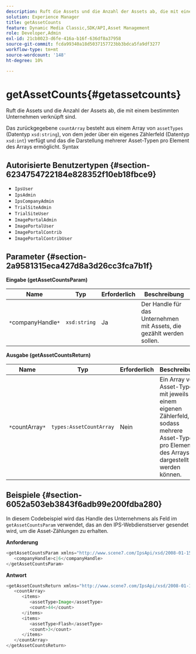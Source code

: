 ```yaml
---
description: Ruft die Assets und die Anzahl der Assets ab, die mit einem bestimmten Unternehmen verknüpft sind.
solution: Experience Manager
title: getAssetCounts
feature: Dynamic Media Classic,SDK/API,Asset Management
role: Developer,Admin
exl-id: 21cb8023-d6fe-416a-b16f-636df8a37958
source-git-commit: fcda99340a18d5037157723bb3bdca5fa9df3277
workflow-type: tm+mt
source-wordcount: '148'
ht-degree: 10%

---
```


# getAssetCounts{#getassetcounts}

Ruft die Assets und die Anzahl der Assets ab, die mit einem bestimmten Unternehmen verknüpft sind.

Das zurückgegebene `countArray` besteht aus einem Array von `assetTypes` (Datentyp `xsd:string`), von dem jeder über ein eigenes Zählerfeld (Datentyp `xsd:int`) verfügt und das die Darstellung mehrerer Asset-Typen pro Element des Arrays ermöglicht.
Syntax

## Autorisierte Benutzertypen {#section-6234754722184e828352f10eb18fbce9}

* `IpsUser`
* `IpsAdmin`
* `IpsCompanyAdmin`
* `TrialSiteAdmin`
* `TrialSiteUser`
* `ImagePortalAdmin`
* `ImagePortalUser`
* `ImagePortalContrib`
* `ImagePortalContribUser`

## Parameter {#section-2a9581315eca427d8a3d26cc3fca7b1f}

**Eingabe (getAssetCountsParam)**

| Name | Typ | Erforderlich | Beschreibung |
|---|---|---|---|
| `*`companyHandle`*` | `xsd:string` | Ja | Der Handle für das Unternehmen mit Assets, die gezählt werden sollen. |

**Ausgabe (getAssetCountsReturn)**

| Name | Typ | Erforderlich | Beschreibung |
|---|---|---|---|
| `*`countArray`*` | `types:AssetCountArray` | Nein | Ein Array von Asset-Typen mit jeweils einem eigenen Zählerfeld, sodass mehrere Asset-Typen pro Element des Arrays dargestellt werden können. |

## Beispiele {#section-6052a503eb3843f6adb99e200fdba280}

In diesem Codebeispiel wird das Handle des Unternehmens als Feld im `getAssetCountsParam` verwendet, das an den IPS-Webdienstserver gesendet wird, um die Asset-Zählungen zu erhalten.

**Anforderung**

```java
<getAssetCountsParam xmlns="http://www.scene7.com/IpsApi/xsd/2008-01-15">
   <companyHandle>c|6</companyHandle>
</getAssetCountsParam>
```

**Antwort**

```java
<getAssetCountsReturn xmlns="http://www.scene7.com/IpsApi/xsd/2008-01-15">
   <countArray>
      <items>
         <assetType>Image</assetType>
         <count>44</count>
      </items>
      <items>
         <assetType>Flash</assetType>
         <count>3</count>
      </items>
   </countArray>
</getAssetCountsReturn>
```
